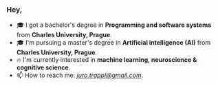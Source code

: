 ### Hey, 

- 🎓 I got a bachelor's degree in **Programming and software systems** from **Charles University, Prague**.
- 🎓 I'm pursuing a master's degree in **Artificial intelligence (AI)** from **Charles University, Prague**.
- 🔥 I'm currently interested in **machine learning, neuroscience & cognitive science**.
- 📫 How to reach me: *juro.trappl@gmail.com*.
